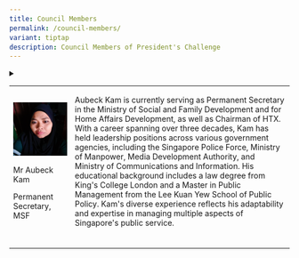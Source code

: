 ```yaml
---
title: Council Members
permalink: /council-members/
variant: tiptap
description: Council Members of President's Challenge
---
```

<div data-type="detailGroup" class="isomer-accordion-group isomer-accordion isomer-accordion-white">
<details class="isomer-details">
<summary></summary>
<div data-type="detailsContent" class="isomer-details-content">
<p></p>
</div>
</details>
</div>
<table style="minWidth: 50px">
<colgroup>
<col>
<col>
</colgroup>
<tbody>
<tr>
<td rowspan="1" colspan="1">
<p></p>
<div class="isomer-image-wrapper">
<img style="width: 100%" height="auto" width="100%" alt="" src="/images/wwd_3_daughter.png">
</div>
<p>Mr Aubeck Kam</p>
<p>Permanent Secretary, MSF</p>
</td>
<td rowspan="1" colspan="1">
<p>Aubeck Kam is currently serving as Permanent Secretary in the Ministry
of Social and Family Development and for Home Affairs Development, as well
as Chairman of HTX. With a career spanning over three decades, Kam has
held leadership positions across various government agencies, including
the Singapore Police Force, Ministry of Manpower, Media Development Authority,
and Ministry of Communications and Information. His educational background
includes a law degree from King's College London and a Master in Public
Management from the Lee Kuan Yew School of Public Policy. Kam's diverse
experience reflects his adaptability and expertise in managing multiple
aspects of Singapore's public service.</p>
</td>
</tr>
<tr>
<td rowspan="1" colspan="1">
<p></p>
</td>
<td rowspan="1" colspan="1">
<p></p>
</td>
</tr>
</tbody>
</table>
<p></p>